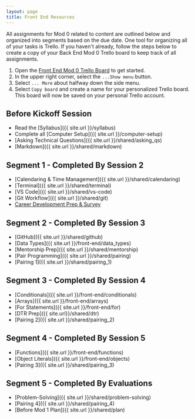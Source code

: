 ```yaml
---
layout: page
title: Front End Resources
---
```


All assignments for Mod 0 related to content are outlined below and organized into segments based on the due date. One tool for organizing all of your tasks is Trello. If you haven't already, follow the steps below to create a copy of your Back End Mod 0 Trello board to keep track of all assignments.
1. Open the [Front End Mod 0 Trello Board](https://trello.com/b/WjbvqlqM/front-end-mod-0) to get started.
1. In the upper right corner, select the `...Show menu` button.
1. Select `... More` about halfway down the side menu.
1. Select `Copy board` and create a name for your personalized Trello board. This board will now be saved on your personal Trello account.

## Before Kickoff Session
* Read the [Syllabus]({{ site.url }}/syllabus) 
* Complete all [Computer Setup]({{ site.url }}/computer-setup) 
* [Asking Technical Questions]({{ site.url }}/shared/asking_qs) 
* [Markdown]({{ site.url }}/shared/markdown) 

## Segment 1 - Completed By Session 2
* [Calendaring & Time Management]({{ site.url }}/shared/calendaring)
* [Terminal]({{ site.url }}/shared/terminal)
* [VS Code]({{ site.url }}/shared/vs-code)
* [Git Workflow]({{ site.url }}/shared/git)
* <a href="https://careerdev.turing.edu/module-1-prework/index" target="_blank">Career Development Prep & Survey</a>

## Segment 2 - Completed By Session 3
* [GitHub]({{ site.url }}/shared/github)
* [Data Types]({{ site.url }}/front-end/data_types)
* [Mentorship Prep]({{ site.url }}/shared/mentorship)
* [Pair Programming]({{ site.url }}/shared/pairing)
* [Pairing 1]({{ site.url }}/shared/pairing_1)

## Segment 3 - Completed By Session 4
* [Conditionals]({{ site.url }}/front-end/conditionals)
* [Arrays]({{ site.url }}/front-end/arrays)
* [For Statements]({{ site.url }}/front-end/for)
* [DTR Prep]({{ site.url}}/shared/dtr)
* [Pairing 2]({{ site.url }}/shared/pairing_2)

## Segment 4 - Completed By Session 5
* [Functions]({{ site.url }}/front-end/functions)
* [Object Literals]({{ site.url }}/front-end/objects)
* [Pairing 3]({{ site.url }}/shared/pairing_3)

## Segment 5 - Completed By Evaluations
* [Problem-Solving]({{ site.url }}/shared/problem-solving)
* [Pairing 4]({{ site.url }}/shared/pairing_4)
* [Before Mod 1 Plan]({{ site.url }}/shared/plan)

<br>
<br>
<br>
<br>
<br>
<br>